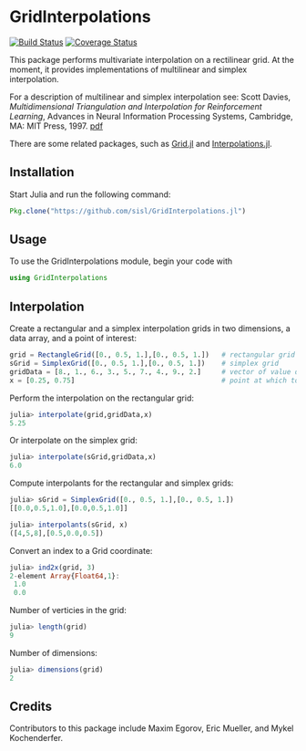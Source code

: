 # GridInterpolations

[![Build Status](https://travis-ci.org/sisl/GridInterpolations.jl.svg?branch=master)](https://travis-ci.org/sisl/GridInterpolations.jl)
[![Coverage Status](https://coveralls.io/repos/sisl/GridInterpolations.jl/badge.png)](https://coveralls.io/r/sisl/GridInterpolations.jl)

This package performs multivariate interpolation on a rectilinear grid. At the moment, it provides implementations of multilinear and simplex interpolation.

For a description of multilinear and simplex interpolation see: Scott Davies, _Multidimensional Triangulation and Interpolation for Reinforcement Learning_, Advances in Neural Information Processing Systems, Cambridge, MA: MIT Press, 1997. [pdf](http://papers.nips.cc/paper/1229-multidimensional-triangulation-and-interpolation-for-reinforcement-learning.pdf)

There are some related packages, such as [Grid.jl](https://github.com/timholy/Grid.jl) and [Interpolations.jl](https://github.com/tlycken/Interpolations.jl).

## Installation

Start Julia and run the following command:

```julia
Pkg.clone("https://github.com/sisl/GridInterpolations.jl")
```

## Usage

To use the GridInterpolations module, begin your code with

```julia
using GridInterpolations
```

## Interpolation

Create a rectangular and a simplex interpolation grids in two dimensions, a data array, and a point of interest:
```julia
grid = RectangleGrid([0., 0.5, 1.],[0., 0.5, 1.])  	# rectangular grid
sGrid = SimplexGrid([0., 0.5, 1.],[0., 0.5, 1.])	# simplex grid
gridData = [8., 1., 6., 3., 5., 7., 4., 9., 2.]   	# vector of value data at each cut
x = [0.25, 0.75]  									# point at which to perform interpolation
```

Perform the interpolation on the rectangular grid:
```julia
julia> interpolate(grid,gridData,x)
5.25
```

Or interpolate on the simplex grid:
```julia
julia> interpolate(sGrid,gridData,x)
6.0
```

Compute interpolants for the rectangular and simplex grids:
```julia
julia> sGrid = SimplexGrid([0., 0.5, 1.],[0., 0.5, 1.])
[[0.0,0.5,1.0],[0.0,0.5,1.0]]

julia> interpolants(sGrid, x)
([4,5,8],[0.5,0.0,0.5])
```

Convert an index to a Grid coordinate:
```julia
julia> ind2x(grid, 3)
2-element Array{Float64,1}:
 1.0
 0.0
```

Number of verticies in the grid:
```julia
julia> length(grid)
9
```

Number of dimensions:
```julia
julia> dimensions(grid)
2
```

## Credits

Contributors to this package include Maxim Egorov, Eric Mueller, and Mykel Kochenderfer.
